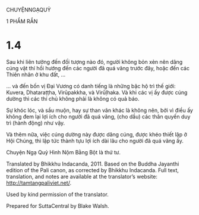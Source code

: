 CHUYỆNNGẠQUỶ

1 PHẨM RẮN

# 1.4

Sau khi liên tưởng đến đối tượng nào đó, người không bỏn xẻn nên dâng cúng vật thí hồi hướng đến các người đã quá vãng trước đây, hoặc đến các Thiên nhân ở khu đất, …

… và đến bốn vị Đại Vương có danh tiếng là những bậc hộ trì thế giới: Kuvera, Dhataraṭṭha, Virūpakkha, và Virūḷhaka. Và khi các vị ấy được cúng dường thì các thí chủ không phải là không có quả báo.

Sự khóc lóc, và sầu muộn, hay sự than vãn khác là không nên, bởi vì điều ấy không đem lại lợi ích cho người đã quá vãng, (cho dầu) các thân quyến duy trì (hành động) như vậy.

Và thêm nữa, việc cúng dường này được dâng cúng, được khéo thiết lập ở Hội Chúng, thì lập tức thành tựu lợi ích dài lâu cho người đã quá vãng ấy.

Chuyện Ngạ Quỷ Hình Nộm Bằng Bột là thứ tư.

Translated by Bhikkhu Indacanda, 2011. Based on the Buddha Jayanthi edition of the Pali canon, as corrected by Bhikkhu Indacanda. Full text, translation, and notes are available at the translator’s website: http://tamtangpaliviet.net/.

Used by kind permission of the translator.

Prepared for SuttaCentral by Blake Walsh.